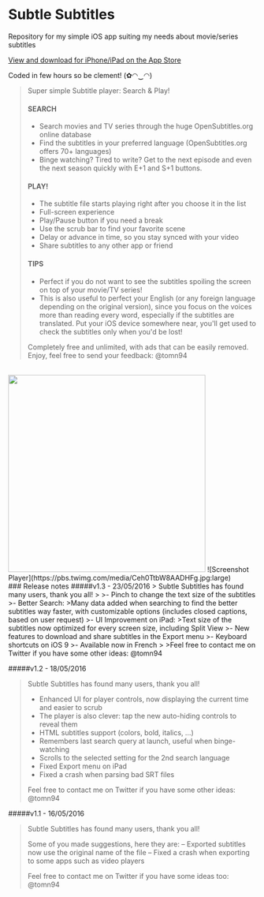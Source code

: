 # Subtle Subtitles
Repository for my simple iOS app suiting my needs about movie/series subtitles

[View and download for iPhone/iPad on the App Store](https://itunes.apple.com/app/apple-store/id1099663304?pt=104224803&ct=GitHub&mt=8)

Coded in few hours so be clement! (✿◠‿◠) 

> Super simple Subtitle player: Search & Play!
> 
> #### SEARCH
> - Search movies and TV series through the huge OpenSubtitles.org online database
> - Find the subtitles in your preferred language (OpenSubtitles.org offers 70+ languages)
> - Binge watching? Tired to write? Get to the next episode and even the next season quickly with E+1 and S+1 buttons.
> 
> #### PLAY!
> - The subtitle file starts playing right after you choose it in the list
> - Full-screen experience
> - Play/Pause button if you need a break
> - Use the scrub bar to find your favorite scene
> - Delay or advance in time, so you stay synced with your video
> - Share subtitles to any other app or friend
> 
> #### TIPS
> - Perfect if you do not want to see the subtitles spoiling the screen on top of your movie/TV series!
> - This is also useful to perfect your English (or any foreign language depending on the original version), since you focus on the voices more than reading every word, especially if the subtitles are translated. Put your iOS device somewhere near, you'll get used to check the subtitles only when you'd be lost!
> 
> Completely free and unlimited, with ads that can be easily removed.<br>
> Enjoy, feel free to send your feedback: @tomn94

<br>
<img src="https://pbs.twimg.com/media/Ceh0TjCXIAEVyBD.jpg:large" width="400" />
![Screenshot Player](https://pbs.twimg.com/media/Ceh0TtbW8AADHFg.jpg:large)


<br>
### Release notes
#####v1.3 - 23/05/2016
> Subtle Subtitles has found many users, thank you all!
>
>- Pinch to change the text size of the subtitles
>- Better Search:
>Many data added when searching to find the better subtitles way faster, with customizable options (includes closed captions, based on user request)
>- UI Improvement on iPad:
>Text size of the subtitles now optimized for every screen size, including Split View
>- New features to download and share subtitles in the Export menu
>- Keyboard shortcuts on iOS 9
>- Available now in French
>
>Feel free to contact me on Twitter if you have some other ideas: @tomn94

#####v1.2 - 18/05/2016
> Subtle Subtitles has found many users, thank you all!
>
> - Enhanced UI for player controls, now displaying the current time and easier to scrub
> - The player is also clever: tap the new auto-hiding controls to reveal them
> - HTML subtitles support (colors, bold, italics, …)
> - Remembers last search query at launch, useful when binge-watching
> - Scrolls to the selected setting for the 2nd search language
> - Fixed Export menu on iPad
> - Fixed a crash when parsing bad SRT files
> 
> Feel free to contact me on Twitter if you have some other ideas: @tomn94

#####v1.1 - 16/05/2016
> Subtle Subtitles has found many users, thank you all!
>
> Some of you made suggestions, here they are:
> – Exported subtitles now use the original name of the file
> – Fixed a crash when exporting to some apps such as video players
> 
> Feel free to contact me on Twitter if you have some ideas too: @tomn94
